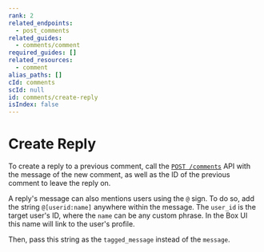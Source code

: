 ```yaml
---
rank: 2
related_endpoints:
  - post_comments
related_guides:
  - comments/comment
required_guides: []
related_resources:
  - comment
alias_paths: []
cId: comments
scId: null
id: comments/create-reply
isIndex: false
---
```


# Create Reply

To create a reply to a previous comment, call the [`POST
/comments`][post_comments] API with the message of the new comment, as well as
the ID of the previous comment to leave the reply on.

<Samples id='post_comments' variant='as_reply' >

</Samples>

A reply's message can also mentions users using the `@` sign. To do so, add
the string `@[userid:name]` anywhere within the message. The `user_id` is the
target user's ID, where the `name` can be any custom phrase. In the Box UI this
name will link to the user's profile.

Then, pass this string as the `tagged_message` instead of the `message`.

<Samples id='post_comments' variant='as_reply_tag_user' >

</Samples>

[post_comments]: e://post_comments
